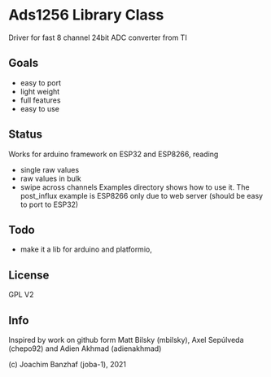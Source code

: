 # Ads1256 Library Class
Driver for fast 8 channel 24bit ADC converter from TI

## Goals
* easy to port
* light weight
* full features
* easy to use

## Status
Works for arduino framework on ESP32 and ESP8266, reading
* single raw values
* raw values in bulk
* swipe across channels
Examples directory shows how to use it. 
The post_influx example is ESP8266 only due to web server (should be easy to port to ESP32)

## Todo 
* make it a lib for arduino and platformio, 

## License 
GPL V2

## Info
Inspired by work on github form Matt Bilsky (mbilsky), Axel Sepúlveda (chepo92) and Adien Akhmad (adienakhmad)

(c) Joachim Banzhaf (joba-1), 2021
